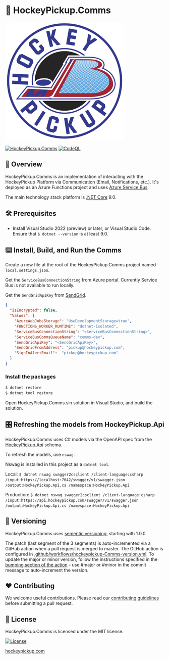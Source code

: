 # 🏒 HockeyPickup.Comms

[![Logo](static/JB_Puck_Logo.png)](https://hockeypickup.com)

[![HockeyPickup.Comms](https://github.com/HockeyPickup/HockeyPickup.Comms/actions/workflows/hockeypickup-comms-github.yml/badge.svg)](https://github.com/HockeyPickup/HockeyPickup.Comms/actions/workflows/hockeypickup-comms-github.yml)
[![CodeQL](https://github.com/HockeyPickup/HockeyPickup.Comms/actions/workflows/github-code-scanning/codeql/badge.svg)](https://github.com/HockeyPickup/HockeyPickup.Comms/actions/workflows/github-code-scanning/codeql)

## 🌈 Overview

HockeyPickup.Comms is an implementation of interacting with the HockeyPickup Platform via Communication (Email, Notifications, etc.). It's deployed as an Azure Functions project and uses [Azure Service Bus](https://azure.microsoft.com/en-us/products/service-bus).

The main technology stack platform is [.NET Core](https://dotnet.microsoft.com/) 9.0.

## 🛠 Prerequisites

* Install Visual Studio 2022 (preview) or later, or Visual Studio Code. Ensure that `$ dotnet --version` is at least 9.0.

## ⌨️ Install, Build, and Run the Comms

Create a new file at the root of the HockeyPickup.Comms project named `local.settings.json`.

Get the `ServiceBusConnectionString` from Azure portal. Currently Service Bus is not available to run locally.

Get the `SendGridApiKey` from [SendGrid](https://sendgrid.com/en-us/solutions/email-api-v2).

```json
{
  "IsEncrypted": false,
  "Values": {
    "AzureWebJobsStorage": "UseDevelopmentStorage=true",
    "FUNCTIONS_WORKER_RUNTIME": "dotnet-isolated",
    "ServiceBusConnectionString": "<ServiceBusConnectionString>",
    "ServiceBusCommsQueueName": "comms-dev",
    "SendGridApiKey": "<SendGridApiKey>",
    "SendGridFromAddress": "pickup@hockeypickup.com",
    "SignInAlertEmail":  "pickup@hockeypickup.com"
  }
}
```

### Install the packages

```bash
$ dotnet restore
$ dotnet tool restore
```
Open HockeyPickup.Comms.sln solution in Visual Studio, and build the solution.

## 🎛️ Refreshing the models from HockeyPickup.Api

HockeyPickup.Comms uses C# models via the OpenAPI spec from the [HockeyPickup.Api](https://github.com/HockeyPickup/HockeyPickup.Api/) schema.

To refresh the models, use `nswag`.

Nswag is installed in this project as a `dotnet tool`.

Local: `$ dotnet nswag swagger2csclient /client-language:csharp /input:https://localhost:7042/swagger/v1/swagger.json /output:HockeyPickup.Api.cs /namespace:HockeyPickup.Api`

Production: `$ dotnet nswag swagger2csclient /client-language:csharp /input:https://api.hockeypickup.com/swagger/v1/swagger.json /output:HockeyPickup.Api.cs /namespace:HockeyPickup.Api`

## 🎁 Versioning

HockeyPickup.Comms uses [sementic versioning](https://semver.org/), starting with 1.0.0.

The patch (last segment of the 3 segments) is auto-incremented via a GitHub action when a pull request is merged to master. The GitHub action is configured in [.github/workflows/hockeypickup-Comms-version.yml](.github/workflows/hockeypickup-Comms-version.yml). To update the major or minor version, follow the instructions specified in the [bumping section of the action](https://github.com/anothrNick/github-tag-action#bumping) - use #major or #minor in the commit message to auto-increment the version.

## ❤️ Contributing

We welcome useful contributions. Please read our [contributing guidelines](CONTRIBUTING.md) before submitting a pull request.

## 📜 License

HockeyPickup.Comms is licensed under the MIT license.

[![License](https://img.shields.io/github/license/HockeyPickup/HockeyPickup.Comms)]((https://github.com/HockeyPickup/HockeyPickup.Comms/master/LICENSE))

[hockeypickup.com](https://hockeypickup.com)
<!---
Icons used from: https://emojipedia.org/
--->